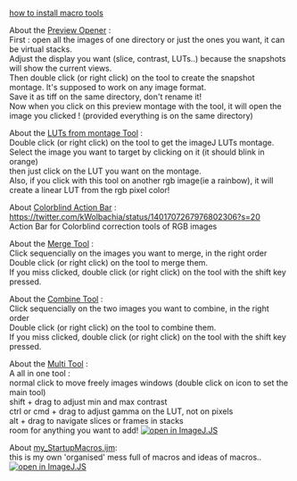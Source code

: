[how to install macro tools](https://imagej.nih.gov/ij/docs/guide/146-20.html)

About the [Preview Opener](https://github.com/kwolbachia/Imagej-macro-addiction/blob/main/Preview%20Opener.ijm) :   
First : open all the images of one directory or just the ones you want, it can be virtual stacks.  
Adjust the display you want (slice, contrast, LUTs..) because the snapshots will show the current views.   
Then double click (or right click) on the tool to create the snapshot montage. It's supposed to work on any image format.    
Save it as tiff on the same directory, don't rename it!    
Now when you click on this preview montage with the tool, it will open the image you clicked ! (provided everything is on the same directory)   

About the [LUTs from montage Tool](https://github.com/kwolbachia/Imagej-macro-addiction/blob/main/LUTs_from_montage.ijm) :    
Double click (or right click) on the tool to get the imageJ LUTs montage.    
Select the image you want to target by clicking on it (it should blink in orange)     
then just click on the LUT you want on the montage.     
Also, if you click with this tool on another rgb image(ie a rainbow), it will create a linear LUT from the rgb pixel color!   

About [Colorblind Action Bar](https://github.com/kwolbachia/Imagej-macro-addiction/tree/main/Colorblind%20Bar) : 
<https://twitter.com/kWolbachia/status/1401707267976802306?s=20>     
Action Bar for Colorblind correction tools of RGB images 

About the [Merge Tool](https://github.com/kwolbachia/Imagej-macro-addiction/blob/main/Merge%20Tool.ijm) :    
Click sequencially on the images you want to merge, in the right order     
Double click (or right click) on the tool to merge them.     
If you miss clicked, double click (or right click) on the tool with the shift key pressed.

About the [Combine Tool](https://github.com/kwolbachia/Imagej-macro-addiction/blob/main/Combine%20tool.ijm) :    
Click sequencially on the two images you want to combine, in the right order     
Double click (or right click) on the tool to combine them.     
If you miss clicked, double click (or right click) on the tool with the shift key pressed.   

About the [Multi Tool](https://github.com/kwolbachia/Imagej-macro-addiction/blob/main/multi_Tool.ijm) :   
A all in one tool :  
normal click to move freely images windows (double click on icon to set the main tool)        
shift + drag to adjust min and max contrast     
ctrl or cmd + drag to adjust gamma on the LUT, not on pixels    
alt + drag to navigate slices or frames in stacks      
room for anything you want to add!
[![open in ImageJ.JS](https://ij.imjoy.io/assets/badge/open-in-imagej-js-badge.svg)](https://ij.imjoy.io/?open=https://raw.githubusercontent.com/kwolbachia/Imagej-macro-addiction/main/multi_Tool.ijm)

About [my_StartupMacros.ijm](https://github.com/kwolbachia/Imagej-macro-addiction/blob/main/my_startupMacro.ijm):    
this is my own 'organised' mess full of macros and ideas of macros..
[![open in ImageJ.JS](https://ij.imjoy.io/assets/badge/open-in-imagej-js-badge.svg)](https://ij.imjoy.io/?open=https://raw.githubusercontent.com/kwolbachia/Imagej-macro-addiction/main/my_startupMacro.ijm)




